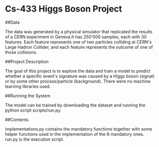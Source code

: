 # Cs-433 Higgs Boson Project
##Data

The data was generated by a physical simulator that replicated the results of a CERN experiment in Geneva.It has 250'000 samples, each with 30 features.
Each feature represents one of two particles colliding at CERN's Large Hadron Collider, and each feature represents the outcome of one of those collisions.  

##Project Description

The goal of this project is to explore the data and train a model to predict whether a specific event's signature was caused by a Higgs boson (signal) or by some other process/particle (background).
There were no machine learning libraries used. 

##Running the System

The model can be trained by downloading the dataset and running the python script scripts/run.py.

##Contents

implementations.py contains the mandatory functions together with some helper functions used in the implementation of the 6 mandatory ones.
run.py is the execution script.